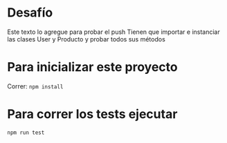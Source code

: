# Desafío
Este texto lo agregue para probar el push 
Tienen que importar e instanciar las clases User y Producto y probar todos sus métodos

# Para inicializar este proyecto

Correr:
```npm install```

# Para correr los tests ejecutar

```npm run test```